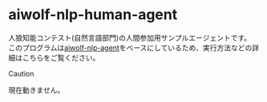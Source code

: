 # aiwolf-nlp-human-agent

人狼知能コンテスト(自然言語部門)の人間参加用サンプルエージェントです。\
このプログラムは[aiwolf-nlp-agent](https://github.com/kano-lab/aiwolf-nlp-agent)をベースにしているため、実行方法などの詳細はこちらをご覧ください。

> [!CAUTION]
> 現在動きません。